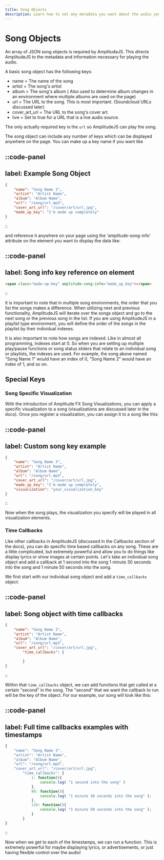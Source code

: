 ```yaml
---
title: Song Objects
description: Learn how to set any metadata you want about the audio your player is using.
---
```


# Song Objects

An array of JSON song objects is required by AmplitudeJS.  This directs AmplitudeJS to the metadata and information necessary for playing the audio.

A basic song object has the following keys:

* name = The name of the song
* artist = The song's artist
* album = The song's album ( Also used to determine album changes in an environment where multiple albums are used on the page)
* url = The URL to the song. This is most important.  (Soundcloud URLs discussed later)
* cover_art_url = The URL to the song's cover art.
* live = Set to true for a URL that is a live audio source.

The only actually required key is the `url` so AmplitudeJS can play the song.

The song object can include any number of keys which can be displayed anywhere on the page. You can make up a key name if you want like

::code-panel
---
label: Example Song Object
---
```json
{
	"name": "Song Name 3",
	"artist": "Artist Name",
	"album": "Album Name",
	"url": "/song/url.mp3",
	"cover_art_url": "/cover/art/url.jpg",
	"made_up_key": "I'm made up completely"
}
```
::

and reference it anywhere on your page using the 'amplitude-song-info' attribute on the element you want to display the data like:

::code-panel
---
label: Song info key reference on element
---
```html
<span class="made-up-key" amplitude-song-info="made_up_key"></span>
```
::

It is important to note that in multiple song environments, the order that you list the songs makes a difference. When utilizing next and previous functionality, AmplitudeJS will iterate over the songs object and go to the next song or the previous song in the list. If you are using AmplitudeJS in a playlist type environment, you will define the order of the songs in the playlist by their individual indexes.

It is also important to note how songs are indexed. Like in almost all programming, indexes start at 0.  So when you are setting up multiple play/pause functions or song status sliders that relate to an individual song or playlists, the indexes are used. For example, the song above named "Song  Name 1" would have an index of 0, "Song Name 2" would have an index of 1, and so on.

## Special Keys

### Song Specific Visualization
With the introduction of Amplitude FX Song Visualizations, you can apply a specific visualization to a song (visualizations are discussed later in the docs). Once you register a visualization, you can assign it to a song like this:

::code-panel
---
label: Custom song key example
---
```json
{
	"name": "Song Name 3",
	"artist": "Artist Name",
	"album": "Album Name",
	"url": "/song/url.mp3",
	"cover_art_url": "/cover/art/url.jpg",
	"made_up_key": "I'm made up completely",
	"visualization": "your_visualization_key"
}
```
::

Now when the song plays, the visualization you specify will be played in all visualization elements.

### Time Callbacks
Like other callbacks in AmplitudeJS (discussed in the Callbacks section of the docs), you can do specific time based callbacks on any song. These are a little complicated, but extremely powerful and allow you to do things like display lyrics or show images at certain points. Let's take an individual song object and add a callback at 1 second into the song 1 minute 30 seconds into the song and 1 minute 50 seconds into the song.

We first start with our individual song object and add a `time_callbacks` object:

::code-panel
---
label: Song object with time callbacks
---
```json
{
	"name": "Song Name 3",
	"artist": "Artist Name",
	"album": "Album Name",
	"url": "/song/url.mp3",
	"cover_art_url": "/cover/art/url.jpg",
		"time_callbacks": {
		
		}
}
```
::

Within that `time_callbacks` object, we can add functions that get called at a certain "second" in the song. The "second" that we want the callback to run will be the key of the object. For our example, our song will look like this:

::code-panel
---
label: Full time callbacks examples with timestamps
---
```javascript
{
	"name": "Song Name 3",
	"artist": "Artist Name",
	"album": "Album Name",
	"url": "/song/url.mp3",
	"cover_art_url": "/cover/art/url.jpg",
		"time_callbacks": {
			1: function(){
				console.log( "1 second into the song" )
			},
			90: function(){
				console.log( "1 minute 30 seconds into the song" );
			},
			110: function(){
				console.log( "1 minute 50 seconds into the song" );
			}
		}
}
```
::

Now when we get to each of the timestamps, we can run a function. This is extremely powerful for maybe displaying lyrics, or advertisements, or just having flexible control over the audio!
